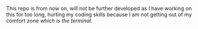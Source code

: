 This repo is from now on, will not be further developed as I have working on this for too long, hurting my coding skills because I am not getting out of my comfort zone *which is the terminal*.

